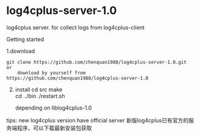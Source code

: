 log4cplus-server-1.0
====================

log4cplus server. for collect logs from log4cplus-client


Getting started

1.download

 	git clone https://github.com/chenquan1988/log4cplus-server-1.0.git
	or
        download by yourself from https://github.com/chenquan1988/log4cplus-server-1.0

2. install
	cd src
	make     
	cd ../bin
	./restart.sh

   depending on liblog4cplus-1.0 




tips:
   new log4cplus version have official server 
   新版log4cplus已有官方的服务端程序，可以下载最新安装包获取
